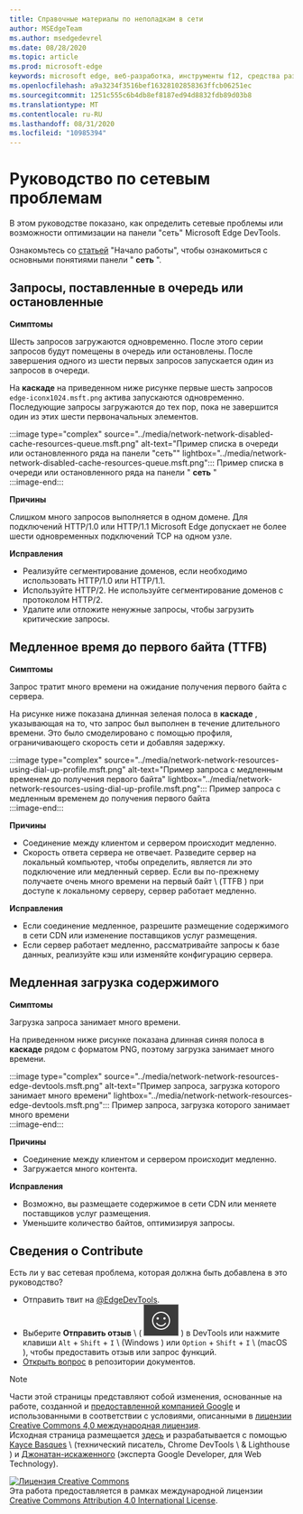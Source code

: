 ```yaml
---
title: Справочные материалы по неполадкам в сети
author: MSEdgeTeam
ms.author: msedgedevrel
ms.date: 08/28/2020
ms.topic: article
ms.prod: microsoft-edge
keywords: microsoft edge, веб-разработка, инструменты f12, средства разработчика
ms.openlocfilehash: a9a3234f3516bef16328102858363ffcb06251ec
ms.sourcegitcommit: 1251c555c6b4db8ef8187ed94d8832fdb89d03b8
ms.translationtype: MT
ms.contentlocale: ru-RU
ms.lasthandoff: 08/31/2020
ms.locfileid: "10985394"
---
```

<!-- Copyright Kayce Basques and Jonathan Garbee

   Licensed under the Apache License, Version 2.0 (the "License");
   you may not use this file except in compliance with the License.
   You may obtain a copy of the License at

       https://www.apache.org/licenses/LICENSE-2.0

   Unless required by applicable law or agreed to in writing, software
   distributed under the License is distributed on an "AS IS" BASIS,
   WITHOUT WARRANTIES OR CONDITIONS OF ANY KIND, either express or implied.
   See the License for the specific language governing permissions and
   limitations under the License.  -->





# Руководство по сетевым проблемам   




В этом руководстве показано, как определить сетевые проблемы или возможности оптимизации на панели "сеть" Microsoft Edge DevTools.  

Ознакомьтесь со [статьей][NetworkPerformance] "Начало работы", чтобы ознакомиться с основными понятиями панели " **сеть** ".  

## Запросы, поставленные в очередь или остановленные   

**Симптомы**  

Шесть запросов загружаются одновременно.  После этого серии запросов будут помещены в очередь или остановлены.  После завершения одного из шести первых запросов запускается один из запросов в очереди.  

На **каскаде** на приведенном ниже рисунке первые шесть запросов `edge-iconx1024.msft.png` актива запускаются одновременно.  Последующие запросы загружаются до тех пор, пока не завершится один из этих шести первоначальных элементов.  

:::image type="complex" source="../media/network-network-disabled-cache-resources-queue.msft.png" alt-text="Пример списка в очереди или остановленного ряда на панели "сеть"" lightbox="../media/network-network-disabled-cache-resources-queue.msft.png":::
   Пример списка в очереди или остановленного ряда на панели " **сеть** "  
:::image-end:::  

**Причины**  

Слишком много запросов выполняется в одном домене.  Для подключений HTTP/1.0 или HTTP/1.1 Microsoft Edge допускает не более шести одновременных подключений TCP на одном узле.  

**Исправления**  

*   Реализуйте сегментирование доменов, если необходимо использовать HTTP/1.0 или HTTP/1.1.  
*   Используйте HTTP/2.  Не используйте сегментирование доменов с протоколом HTTP/2.  
*   Удалите или отложите ненужные запросы, чтобы загрузить критические запросы.  
    
## Медленное время до первого байта (TTFB)   

**Симптомы**  

Запрос тратит много времени на ожидание получения первого байта с сервера.  

На рисунке ниже показана длинная зеленая полоса в **каскаде** , указывающая на то, что запрос был выполнен в течение длительного времени.  Это было смоделировано с помощью профиля, ограничивающего скорость сети и добавляя задержку.  

:::image type="complex" source="../media/network-network-resources-using-dial-up-profile.msft.png" alt-text="Пример запроса с медленным временем до получения первого байта" lightbox="../media/network-network-resources-using-dial-up-profile.msft.png":::
   Пример запроса с медленным временем до получения первого байта  
:::image-end:::  

**Причины**  

*   Соединение между клиентом и сервером происходит медленно.  
*   Скорость ответа сервера не отвечает.  Разведите сервер на локальный компьютер, чтобы определить, является ли это подключение или медленный сервер.  Если вы по-прежнему получаете очень много времени на первый байт \ (TTFB \) при доступе к локальному серверу, сервер работает медленно.  
    
**Исправления**  

*   Если соединение медленное, разрешите размещение содержимого в сети CDN или изменение поставщиков услуг размещения.  
*   Если сервер работает медленно, рассматривайте запросы к базе данных, реализуйте кэш или изменяйте конфигурацию сервера.  
    
## Медленная загрузка содержимого   

**Симптомы**  

Загрузка запроса занимает много времени.  

На приведенном ниже рисунке показана длинная синяя полоса в **каскаде** рядом с форматом PNG, поэтому загрузка занимает много времени.  

:::image type="complex" source="../media/network-network-resources-edge-devtools.msft.png" alt-text="Пример запроса, загрузка которого занимает много времени" lightbox="../media/network-network-resources-edge-devtools.msft.png":::
   Пример запроса, загрузка которого занимает много времени  
:::image-end:::  

**Причины**  

*   Соединение между клиентом и сервером происходит медленно.  
*   Загружается много контента.  
    
**Исправления**  

*   Возможно, вы размещаете содержимое в сети CDN или меняете поставщиков услуг размещения.  
*   Уменьшите количество байтов, оптимизируя запросы.  
    
## Сведения о Contribute  

Есть ли у вас сетевая проблема, которая должна быть добавлена в это руководство?  

*   Отправить твит на [@EdgeDevTools][MicrosoftEdgeTweet].  
*   Выберите **Отправить отзыв** \ ( ![ Отправить отзыв ][ImageSendFeedbackIcon] \) в DevTools или нажмите клавиши `Alt` + `Shift` + `I` \ (Windows \) или `Option` + `Shift` + `I` \ (macOS \), чтобы предоставить отзыв или запрос функций.  
*   [Открыть вопрос][WebFundamentalsIssue] в репозитории документов.  
    
<!--  
  


-->  

<!-- image links -->  

[ImageSendFeedbackIcon]: ../media/smile-icon.msft.png  

<!-- links -->  

[NetworkPerformance]: ./index.md "Проверка активности сети в Microsoft Edge DevTools | Документы Microsoft"  

[MicrosoftEdgeTweet]: https://twitter.com/intent/tweet?text=@EdgeDevTools%20[Network%20Issues%20Guide%20Suggestion]  

[WebFundamentalsIssue]: https://github.com/MicrosoftDocs/edge-developer/issues/new?title=%5BDevTools%20Network%20Issues%20Guide%20Suggestion%5D "Новая ошибка — MicrosoftDocs/Edge-разработчик"  

> [!NOTE]
> Части этой страницы представляют собой изменения, основанные на работе, созданной и [предоставленной компанией Google][GoogleSitePolicies] и использованными в соответствии с условиями, описанными в [лицензии Creative Commons 4,0 международная лицензия][CCA4IL].  
> Исходная страница размещается [здесь](https://developers.google.com/web/tools/chrome-devtools/network/issues) и разрабатывается с помощью [Kayce Basques][KayceBasques] \ (технический писатель, Chrome DevTools \ & Lighthouse \) и [Джонатан-искаженного][JonathanGarbee] (эксперта Google Developer, для Web Technology).  

[![Лицензия Creative Commons][CCby4Image]][CCA4IL]  
Эта работа предоставляется в рамках международной лицензии [Creative Commons Attribution 4.0 International License][CCA4IL].  

[CCA4IL]: https://creativecommons.org/licenses/by/4.0  
[CCby4Image]: https://i.creativecommons.org/l/by/4.0/88x31.png  
[GoogleSitePolicies]: https://developers.google.com/terms/site-policies  
[KayceBasques]: https://developers.google.com/web/resources/contributors/kaycebasques  
[JonathanGarbee]: https://developers.google.com/web/resources/contributors/jonathangarbee
